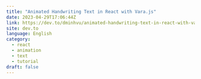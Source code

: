 ```yaml
---
title: "Animated Handwriting Text in React with Vara.js"
date: 2023-04-29T17:06:44Z
link: https://dev.to/dminhvu/animated-handwriting-text-in-react-with-varajs-40p?utm_medium=RSS&utm_source=news.12bit.vn
site: dev.to
language: English
category:
  - react
  - animation
  - text
  - tutorial
draft: false
---
```

